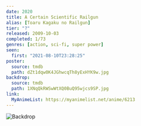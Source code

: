 ```yaml
---
date: 2020
title: A Certain Scientific Railgun
alias: [Toaru Kagaku no Railgun]
tier: "?"
released: 2009-10-03
completed: 1/73
genres: [action, sci-fi, super power]
seen:
  first: "2021-08-10T23:28:25"
poster:
  source: tmdb
  path: dZt1dqw0K4JGhwcqTh8yExHYK9w.jpg
backdrop:
  source: tmdb
  path: 1XNqQkRWSwWtXQ0BuQ95wjcs9SP.jpg
link:
  MyAnimeList: https://myanimelist.net/anime/6213
---
```


![Backdrop](https://image.tmdb.org/t/p/w1280/cGgqLzBGUY0dxsE5i3W7SXBGRbe.jpg "Source: TMDB")
